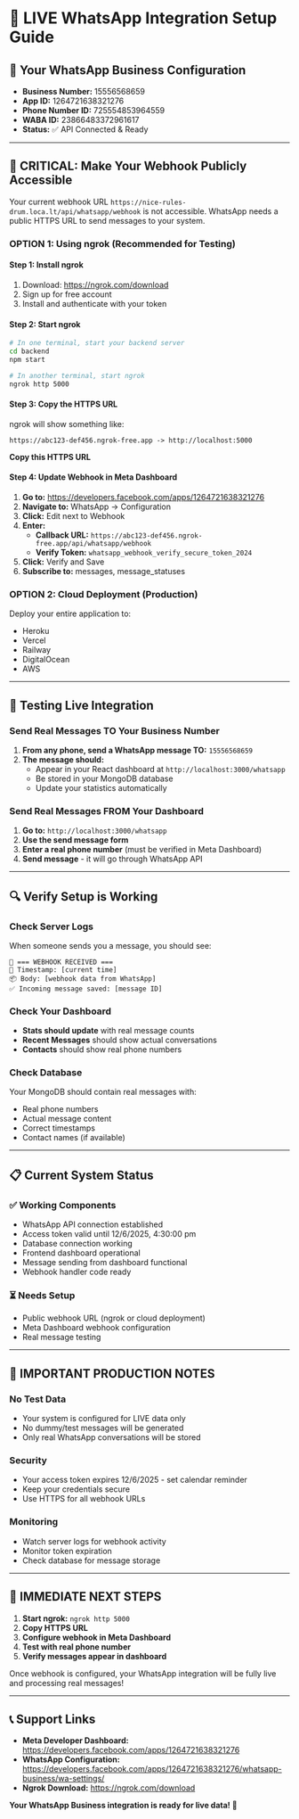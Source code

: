 # 🚀 LIVE WhatsApp Integration Setup Guide

## 📱 **Your WhatsApp Business Configuration**
- **Business Number:** 15556568659
- **App ID:** 1264721638321276
- **Phone Number ID:** 725554853964559
- **WABA ID:** 23866483372961617
- **Status:** ✅ API Connected & Ready

---

## 🎯 **CRITICAL: Make Your Webhook Publicly Accessible**

Your current webhook URL `https://nice-rules-drum.loca.lt/api/whatsapp/webhook` is not accessible. WhatsApp needs a public HTTPS URL to send messages to your system.

### **OPTION 1: Using ngrok (Recommended for Testing)**

#### Step 1: Install ngrok
1. Download: https://ngrok.com/download
2. Sign up for free account
3. Install and authenticate with your token

#### Step 2: Start ngrok
```bash
# In one terminal, start your backend server
cd backend
npm start

# In another terminal, start ngrok
ngrok http 5000
```

#### Step 3: Copy the HTTPS URL
ngrok will show something like:
```
https://abc123-def456.ngrok-free.app -> http://localhost:5000
```
**Copy this HTTPS URL**

#### Step 4: Update Webhook in Meta Dashboard
1. **Go to:** https://developers.facebook.com/apps/1264721638321276
2. **Navigate to:** WhatsApp → Configuration
3. **Click:** Edit next to Webhook
4. **Enter:**
   - **Callback URL:** `https://abc123-def456.ngrok-free.app/api/whatsapp/webhook`
   - **Verify Token:** `whatsapp_webhook_verify_secure_token_2024`
5. **Click:** Verify and Save
6. **Subscribe to:** messages, message_statuses

### **OPTION 2: Cloud Deployment (Production)**
Deploy your entire application to:
- Heroku
- Vercel
- Railway
- DigitalOcean
- AWS

---

## 🧪 **Testing Live Integration**

### **Send Real Messages TO Your Business Number**
1. **From any phone, send a WhatsApp message TO:** `15556568659`
2. **The message should:**
   - Appear in your React dashboard at `http://localhost:3000/whatsapp`
   - Be stored in your MongoDB database
   - Update your statistics automatically

### **Send Real Messages FROM Your Dashboard**
1. **Go to:** `http://localhost:3000/whatsapp`
2. **Use the send message form**
3. **Enter a real phone number** (must be verified in Meta Dashboard)
4. **Send message** - it will go through WhatsApp API

---

## 🔍 **Verify Setup is Working**

### **Check Server Logs**
When someone sends you a message, you should see:
```
🔔 === WEBHOOK RECEIVED ===
📅 Timestamp: [current time]
📦 Body: [webhook data from WhatsApp]
✅ Incoming message saved: [message ID]
```

### **Check Your Dashboard**
- **Stats should update** with real message counts
- **Recent Messages** should show actual conversations
- **Contacts** should show real phone numbers

### **Check Database**
Your MongoDB should contain real messages with:
- Real phone numbers
- Actual message content
- Correct timestamps
- Contact names (if available)

---

## 📋 **Current System Status**

### ✅ **Working Components**
- WhatsApp API connection established
- Access token valid until 12/6/2025, 4:30:00 pm
- Database connection working
- Frontend dashboard operational
- Message sending from dashboard functional
- Webhook handler code ready

### ⏳ **Needs Setup**
- Public webhook URL (ngrok or cloud deployment)
- Meta Dashboard webhook configuration
- Real message testing

---

## 🚨 **IMPORTANT PRODUCTION NOTES**

### **No Test Data**
- Your system is configured for LIVE data only
- No dummy/test messages will be generated
- Only real WhatsApp conversations will be stored

### **Security**
- Your access token expires 12/6/2025 - set calendar reminder
- Keep your credentials secure
- Use HTTPS for all webhook URLs

### **Monitoring**
- Watch server logs for webhook activity
- Monitor token expiration
- Check database for message storage

---

## 🎯 **IMMEDIATE NEXT STEPS**

1. **Start ngrok:** `ngrok http 5000`
2. **Copy HTTPS URL**
3. **Configure webhook in Meta Dashboard**
4. **Test with real phone number**
5. **Verify messages appear in dashboard**

Once webhook is configured, your WhatsApp integration will be fully live and processing real messages!

---

## 📞 **Support Links**
- **Meta Developer Dashboard:** https://developers.facebook.com/apps/1264721638321276
- **WhatsApp Configuration:** https://developers.facebook.com/apps/1264721638321276/whatsapp-business/wa-settings/
- **Ngrok Download:** https://ngrok.com/download

**Your WhatsApp Business integration is ready for live data! 🚀**
